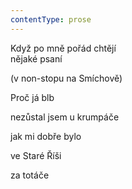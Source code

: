 ```yaml
---
contentType: prose
---
```


Když po mně pořád chtějí  
nějaké psaní

(v non-stopu na Smíchově)

Proč já blb

nezůstal jsem u krumpáče

jak mi dobře bylo

ve Staré Říši

za totáče
